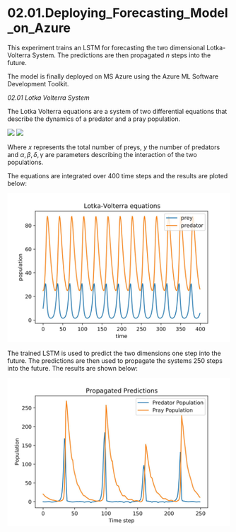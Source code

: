 # 02.01.Deploying_Forecasting_Model_on_Azure

This experiment trains an LSTM for forecasting the two dimensional Lotka-Volterra System. 
The predictions are then propagated *n* steps into the future.

The model is finally deployed on MS Azure using the Azure ML Software Development Toolkit.

*02.01 Lotka Volterra System*

The Lotka Volterra equations are a system of two differential equations that describe the dynamics of a predator and a pray population.

<img src="https://render.githubusercontent.com/render/math?math=\frac{\partial x}{\partial t} \ = \alpha x - \beta xy">

<img src="https://render.githubusercontent.com/render/math?math=\frac{\partial y}{\partial t} \ = \delta xy - \gamma y">

Where *x* represents the total number of preys, *y* the number of predators and $\alpha,\beta,\delta, \gamma$ are parameters describing the interaction of the two populations.

The equations are integrated over 400 time steps and the results are ploted below:

<img src="./Figures/Lotka_Predictions_data_first400.jpg"/>

The trained LSTM is used to predict the two dimensions one step into the future. The predictions are then used to propagate the systems 250 steps into the future.
The results are shown below:

<img src="./Figures/LV_Propagated_Predictions.jpg"/>